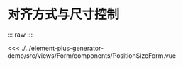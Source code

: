<script setup>
import PositionSizeForm from './../../../element-plus-generator-demo/src/views/Form/components/PositionSizeForm.vue'
</script>

# 对齐方式与尺寸控制

<div class="code">

::: raw
<PositionSizeForm/>
:::

<<< ./../element-plus-generator-demo/src/views/Form/components/PositionSizeForm.vue

</div>